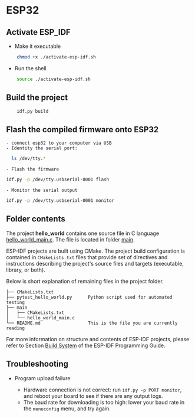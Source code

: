 # ESP32

## Activate ESP_IDF

- Make it executable

```bash
    chmod +x ./activate-esp-idf.sh
```

- Run the shell

```bash
    source ./activate-esp-idf.sh
```

## Build the project

```bash
    idf.py build
```

## Flash the compiled firmware onto ESP32

    - connect esp32 to your computer via USB
    - Identity the serial port:

```bash
  ls /dev/tty.*
```

    - Flash the firmware

```bash
idf.py -p /dev/tty.usbserial-0001 flash
```

    - Monitor the serial output

```bash
idf.py -p /dev/tty.usbserial-0001 monitor
```

## Folder contents

The project **hello_world** contains one source file in C language [hello_world_main.c](main/hello_world_main.c). The file is located in folder [main](main).

ESP-IDF projects are built using CMake. The project build configuration is contained in `CMakeLists.txt` files that provide set of directives and instructions describing the project's source files and targets (executable, library, or both).

Below is short explanation of remaining files in the project folder.

```
├── CMakeLists.txt
├── pytest_hello_world.py      Python script used for automated testing
├── main
│   ├── CMakeLists.txt
│   └── hello_world_main.c
└── README.md                  This is the file you are currently reading
```

For more information on structure and contents of ESP-IDF projects, please refer to Section [Build System](https://docs.espressif.com/projects/esp-idf/en/latest/esp32/api-guides/build-system.html) of the ESP-IDF Programming Guide.

## Troubleshooting

- Program upload failure

  - Hardware connection is not correct: run `idf.py -p PORT monitor`, and reboot your board to see if there are any output logs.
  - The baud rate for downloading is too high: lower your baud rate in the `menuconfig` menu, and try again.
